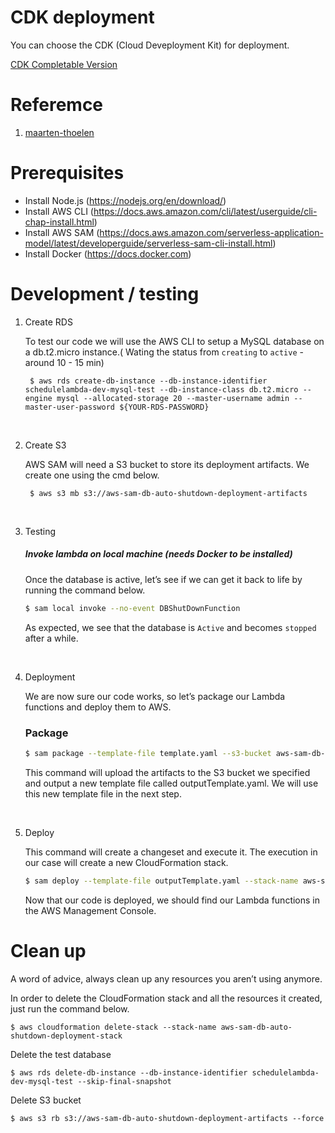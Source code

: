 # CDK deployment
You can choose the CDK (Cloud Deveployment Kit) for deployment.

[CDK Completable Version][cdk-completable-version]


# Referemce

1. [maarten-thoelen][maarten-thoelen]

# Prerequisites
- Install Node.js (https://nodejs.org/en/download/)
- Install AWS CLI (https://docs.aws.amazon.com/cli/latest/userguide/cli-chap-install.html)
- Install AWS SAM (https://docs.aws.amazon.com/serverless-application-model/latest/developerguide/serverless-sam-cli-install.html)
- Install Docker (https://docs.docker.com)

# Development / testing

1. Create RDS

    To test our code we will use the AWS CLI to setup a MySQL database on a db.t2.micro instance.( Wating the status from `creating` to `active` - around 10 - 15 min)

        $ aws rds create-db-instance --db-instance-identifier schedulelambda-dev-mysql-test --db-instance-class db.t2.micro --engine mysql --allocated-storage 20 --master-username admin --master-user-password ${YOUR-RDS-PASSWORD}

&thinsp;

2. Create S3

    AWS SAM will need a S3 bucket to store its deployment artifacts. We create one using the cmd below.

        $ aws s3 mb s3://aws-sam-db-auto-shutdown-deployment-artifacts

&thinsp;

3. Testing

    ##### Invoke lambda on local machine (needs Docker to be installed)

    Once the database is active, let’s see if we can get it back to life by running the command below.

    ```bash
    $ sam local invoke --no-event DBShutDownFunction
    ```

    As expected, we see that the database is `Active` and becomes `stopped` after a while.

&thinsp;

4. Deployment
   
    We are now sure our code works, so let’s package our Lambda functions and deploy them to AWS.

    ### Package

    ```bash
    $ sam package --template-file template.yaml --s3-bucket aws-sam-db-auto-shutdown-deployment-artifacts --output-template-file outputTemplate.yaml
    ```

    This command will upload the artifacts to the S3 bucket we specified and output a new template file called outputTemplate.yaml. We will use this new template file in the next step.

&thinsp;

5. Deploy

    This command will create a changeset and execute it. The execution in our case will create a new CloudFormation stack.

    ```bash
    $ sam deploy --template-file outputTemplate.yaml --stack-name aws-sam-db-auto-shutdown-deployment-stack --capabilities CAPABILITY_IAM
    ``` 

    Now that our code is deployed, we should find our Lambda functions in the AWS Management Console.


# Clean up

A word of advice, always clean up any resources you aren’t using anymore.

In order to delete the CloudFormation stack and all the resources it created, just run the command below.

    $ aws cloudformation delete-stack --stack-name aws-sam-db-auto-shutdown-deployment-stack 

Delete the test database

    $ aws rds delete-db-instance --db-instance-identifier schedulelambda-dev-mysql-test --skip-final-snapshot

Delete S3 bucket

    $ aws s3 rb s3://aws-sam-db-auto-shutdown-deployment-artifacts --force

<!-- Reference -->

[maarten-thoelen]:https://medium.com/hatchsoftware/saving-money-by-automatically-shutting-down-rds-instances-using-aws-lambda-and-aws-sam-925fd86592b5

[cdk-completable-version]:https://github.com/Lcmkey/aws-cdk-scheduled-lambda-with-rds